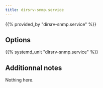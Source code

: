 ```yaml
---
title: dirsrv-snmp.service
---
```


{{% provided_by "dirsrv-snmp.service" %}}

## Options

{{% systemd_unit "dirsrv-snmp.service" %}}

## Additionnal notes

Nothing here.